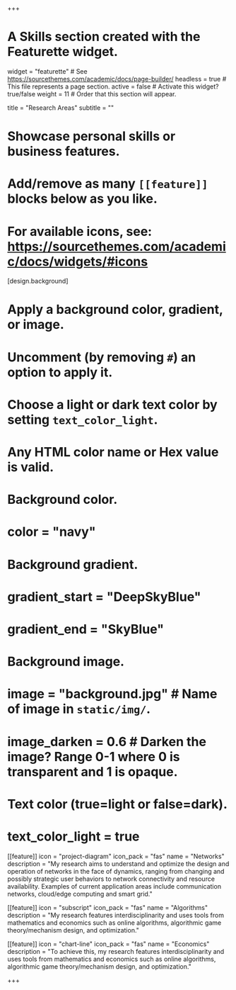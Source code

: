+++
# A Skills section created with the Featurette widget.
widget = "featurette"  # See https://sourcethemes.com/academic/docs/page-builder/
headless = true  # This file represents a page section.
active = false  # Activate this widget? true/false
weight = 11  # Order that this section will appear.

title = "Research Areas"
subtitle = ""

# Showcase personal skills or business features.
# 
# Add/remove as many `[[feature]]` blocks below as you like.
# 
# For available icons, see: https://sourcethemes.com/academic/docs/widgets/#icons


[design.background]
  # Apply a background color, gradient, or image.
  #   Uncomment (by removing `#`) an option to apply it.
  #   Choose a light or dark text color by setting `text_color_light`.
  #   Any HTML color name or Hex value is valid.

  # Background color.
  # color = "navy"
  
  # Background gradient.
  # gradient_start = "DeepSkyBlue"
  # gradient_end = "SkyBlue"
  
  # Background image.
  # image = "background.jpg"  # Name of image in `static/img/`.
  # image_darken = 0.6  # Darken the image? Range 0-1 where 0 is transparent and 1 is opaque.

  # Text color (true=light or false=dark).
  # text_color_light = true  

[[feature]]
  icon = "project-diagram"
  icon_pack = "fas"
  name = "Networks"
  description = "My research aims to understand and optimize the design and operation of networks in the face of dynamics, ranging from changing and possibly strategic user behaviors to network connectivity and resource availability. Examples of current application areas include communication networks, cloud/edge computing and smart grid."
  
[[feature]]
  icon = "subscript"
  icon_pack = "fas"
  name = "Algorithms"
  description = "My research features interdisciplinarity and uses tools from mathematics and economics such as online algorithms, algorithmic game theory/mechanism design, and optimization."  
  
[[feature]]
  icon = "chart-line"
  icon_pack = "fas"
  name = "Economics"
  description = "To achieve this, my research features interdisciplinarity and uses tools from mathematics and economics such as online algorithms, algorithmic game theory/mechanism design, and optimization."

+++